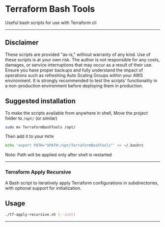 # Terraform Bash Tools
Useful bash scripts for use with Terraform cli
***

## Disclaimer

These scripts are provided "as-is," without warranty of any kind. Use of these scripts is at your own risk. The author is not responsible for any costs, damages, or service interruptions that may occur as a result of their use. Ensure you have proper backups and fully understand the impact of operations such as refreshing Auto Scaling Groups within your AWS environment. It is strongly recommended to test the scripts' functionality in a non-production environment before deploying them in production.

## Suggested installation
To make the scripts available from anywhere in shell, Move the project folder to `/opt/` (or similar)
```bash
sudo mv TerraformBashTools /opt/
```
Then add it to your `PATH`
```bash
echo 'export PATH="$PATH:/opt/TerraformBashTools"' >> ~/.bashrc
```
Note: Path will be applied only after shell is restarted
***
### Terraform Apply Recursive

A Bash script to iteratively apply Terraform configurations in subdirectories, with optional support for initialization.

## Usage
```bash
./tf-apply-recursive.sh [--init]
```
***

